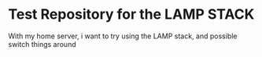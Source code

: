 # Test Repository for the LAMP STACK

With my home server, i want to try using the LAMP stack, and possible switch things around
